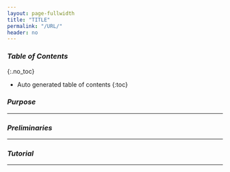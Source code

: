 ```yaml
---
layout: page-fullwidth
title: "TITLE"
permalink: "/URL/"
header: no
---
```


### _Table of Contents_
{:.no_toc}
*  Auto generated table of contents
{:toc} 

### _Purpose_
_____________________________________________________________

### _Preliminaries_
_____________________________________________________________

### _Tutorial_
_____________________________________________________________